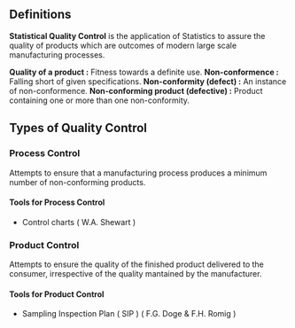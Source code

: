 ## Definitions
**Statistical Quality Control** is the application of Statistics to assure the quality of products which are outcomes of modern large scale manufacturing processes.  

**Quality of a product :** Fitness towards a definite use.
**Non-conformence :** Falling short of given specifications.
**Non-conformity (defect) :** An instance of non-conformence. 
**Non-conforming product (defective) :** Product containing one or more than one non-conformity.

## Types of Quality Control 
### Process Control 
Attempts to ensure that a manufacturing process produces a minimum number of non-conforming products. 

#### Tools for Process Control 
- Control charts ( W.A. Shewart )

### Product Control
Attempts to ensure the quality of the finished product delivered to the consumer, irrespective of the quality mantained by the manufacturer. 

#### Tools for Product Control
- Sampling Inspection Plan ( SIP ) ( F.G. Doge & F.H. Romig )